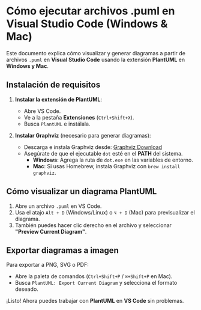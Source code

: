 # Cómo ejecutar archivos .puml en Visual Studio Code (Windows & Mac)

Este documento explica cómo visualizar y generar diagramas a partir de archivos `.puml` en **Visual Studio Code** usando la extensión **PlantUML** en **Windows y Mac**.

## Instalación de requisitos

1. **Instalar la extensión de PlantUML**:  
   - Abre VS Code.
   - Ve a la pestaña **Extensiones** (`Ctrl+Shift+X`).
   - Busca `PlantUML` e instálala.

2. **Instalar Graphviz** (necesario para generar diagramas):  
   - Descarga e instala Graphviz desde: [Graphviz Download](https://graphviz.gitlab.io/download/)
   - Asegúrate de que el ejecutable `dot` esté en el **PATH** del sistema.
     - **Windows**: Agrega la ruta de `dot.exe` en las variables de entorno.
     - **Mac**: Si usas Homebrew, instala Graphviz con `brew install graphviz`.

## Cómo visualizar un diagrama PlantUML

1. Abre un archivo `.puml` en VS Code.
2. Usa el atajo `Alt + D` (Windows/Linux) o `⌥ + D` (Mac) para previsualizar el diagrama.
3. También puedes hacer clic derecho en el archivo y seleccionar **"Preview Current Diagram"**.

## Exportar diagramas a imagen
Para exportar a PNG, SVG o PDF:
- Abre la paleta de comandos (`Ctrl+Shift+P` / `⌘+Shift+P` en Mac).
- Busca `PlantUML: Export Current Diagram` y selecciona el formato deseado.

¡Listo! Ahora puedes trabajar con **PlantUML** en **VS Code** sin problemas.